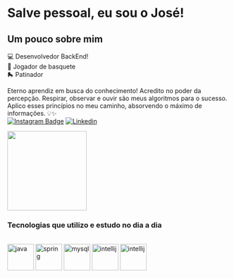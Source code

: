 <h1>Salve pessoal, eu sou o José!</h1>
<h2>Um pouco sobre mim</h2>
💻 Desenvolvedor BackEnd!<br> 
🏀 Jogador de basquete<br>
🛼 Patinador<br>

 Eterno aprendiz em busca do conhecimento! Acredito no poder da percepção. Respirar, observar e ouvir são meus algoritmos para o sucesso. Aplico esses princípios no meu caminho, absorvendo o máximo de informações. 💡✨ <br>
<a href="https://www.instagram.com/iamjose_jr/" target="_blank"><img src="https://img.shields.io/badge/Instagram-E4405F?style=for-the-badge&amp;logo=instagram&amp;logoColor=white" alt="Instagram Badge" style="max-width:100%"></a>
[![Linkedin](https://img.shields.io/badge/LinkedIn-0077B5?style=for-the-badge&logo=linkedin&logoColor=white)](https://www.linkedin.com/in/iamjosejr/)


<div>
<img height="180em" src="https://github-readme-stats.vercel.app/api?username=stun106&amp;show_icons=true&amp;theme=tokyonight" style="max-width: 100%;">
</div>

<h3>Tecnologias que utilizo e estudo no dia a dia</h3>
  <div style="display: inline_block"><br/>
  <img align="center" width= 60 alt="java" src="https://github.com/stun106/stun106/assets/99427933/8b8986c9-f1e6-411a-9c0c-400ef39e3127" />
  <img align="center" width= 60 alt="spring" src="https://github.com/stun106/stun106/assets/99427933/d653e5dc-c07a-4236-912c-d6e5b2653fa5)" />
  <img align="center" width= 60 alt="mysql" src="https://github.com/stun106/stun106/assets/99427933/8e8d7e9b-30af-4269-a79b-96b0d3161b54" />
  <img align="center" width= 60 alt="intellij" src="https://github.com/stun106/stun106/assets/99427933/18d0ae25-dfc1-41ab-86ea-411e37667b48" />
  <img align="center" width= 60 alt="intellij" src="https://www.svgrepo.com/show/354202/postman-icon.svg" />
  </div>
  
 
  
